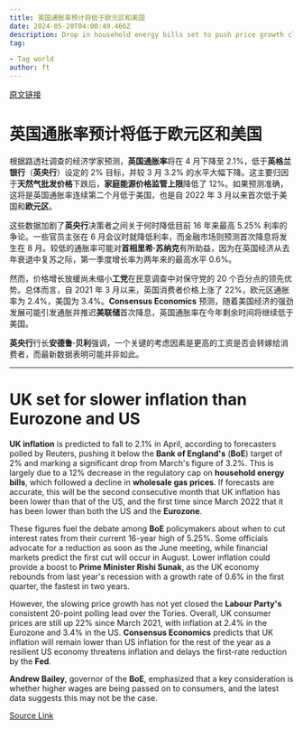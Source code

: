 ```yaml
---
title: 英国通胀率预计将低于欧元区和美国
date: 2024-05-20T04:00:49.466Z
description: Drop in household energy bills set to push price growth close to Bank of England target
tag: 

- Tag world
author: ft
---
```


[原文链接](https://ft.com/content/a9ec45a8-6f60-4955-80c8-c1d5fb6105fb)

# 英国通胀率预计将低于欧元区和美国

根据路透社调查的经济学家预测，**英国通胀率**将在 4 月下降至 2.1%，低于**英格兰银行**（**英央行**）设定的 2% 目标，并较 3 月 3.2% 的水平大幅下降。这主要归因于**天然气批发价格**下跌后，**家庭能源价格监管上限**降低了 12%。如果预测准确，这将是英国通胀率连续第二个月低于美国，也是自 2022 年 3 月以来首次低于美国和**欧元区**。

这些数据加剧了**英央行**决策者之间关于何时降低目前 16 年来最高 5.25% 利率的争论。一些官员主张在 6 月会议时就降低利率，而金融市场则预测首次降息将发生在 8 月。较低的通胀率可能对**首相里希·苏纳克**有所助益，因为在英国经济从去年衰退中复苏之际，第一季度增长率为两年来的最高水平 0.6%。

然而，价格增长放缓尚未缩小**工党**在民意调查中对保守党的 20 个百分点的领先优势。总体而言，自 2021 年 3 月以来，英国消费者价格上涨了 22%，欧元区通胀率为 2.4%，美国为 3.4%。**Consensus Economics** 预测，随着美国经济的强劲发展可能引发通胀并推迟**美联储**首次降息，英国通胀率在今年剩余时间将继续低于美国。

**英央行**行长**安德鲁·贝利**强调，一个关键的考虑因素是更高的工资是否会转嫁给消费者，而最新数据表明可能并非如此。

---

# UK set for slower inflation than Eurozone and US 

**UK inflation** is predicted to fall to 2.1% in April, according to forecasters polled by Reuters, pushing it below the **Bank of England's** (**BoE**) target of 2% and marking a significant drop from March's figure of 3.2%. This is largely due to a 12% decrease in the regulatory cap on **household energy bills**, which followed a decline in **wholesale gas prices**. If forecasts are accurate, this will be the second consecutive month that UK inflation has been lower than that of the US, and the first time since March 2022 that it has been lower than both the US and the **Eurozone**. 

These figures fuel the debate among **BoE** policymakers about when to cut interest rates from their current 16-year high of 5.25%. Some officials advocate for a reduction as soon as the June meeting, while financial markets predict the first cut will occur in August. Lower inflation could provide a boost to **Prime Minister Rishi Sunak**, as the UK economy rebounds from last year's recession with a growth rate of 0.6% in the first quarter, the fastest in two years. 

However, the slowing price growth has not yet closed the **Labour Party's** consistent 20-point polling lead over the Tories. Overall, UK consumer prices are still up 22% since March 2021, with inflation at 2.4% in the Eurozone and 3.4% in the US. **Consensus Economics** predicts that UK inflation will remain lower than US inflation for the rest of the year as a resilient US economy threatens inflation and delays the first-rate reduction by the **Fed**. 

**Andrew Bailey**, governor of the **BoE**, emphasized that a key consideration is whether higher wages are being passed on to consumers, and the latest data suggests this may not be the case.

[Source Link](https://ft.com/content/a9ec45a8-6f60-4955-80c8-c1d5fb6105fb)

